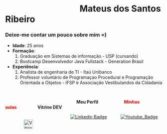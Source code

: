 # &nbsp;&nbsp;&nbsp;&nbsp;&nbsp;&nbsp;&nbsp;&nbsp;&nbsp;&nbsp;&nbsp;&nbsp;&nbsp;&nbsp;&nbsp;&nbsp;&nbsp;&nbsp;&nbsp;&nbsp;&nbsp;&nbsp;&nbsp;&nbsp;&nbsp;&nbsp;&nbsp;&nbsp;&nbsp;&nbsp;&nbsp;&nbsp;&nbsp;&nbsp;&nbsp;&nbsp;Mateus dos Santos Ribeiro

### Deixe-me contar um pouco sobre mim =)
* **Idade**: 25 anos
* **Formação**: 
    1. Graduação em Sistemas de informação - USP (cursando)
    2. Bootcamp Desenvolvedor Java Fullstack - Generation Brasil
* **Experiência**: 
    1. Analista de engenharia de TI - Itaú Unibanco
    2. Professor voluntário de Programaçao Procedural e Programação Orientada a Objetos - IFSP e Associação Vestibulandos da Cidadania
 
<br>


&nbsp;&nbsp;&nbsp;&nbsp;&nbsp;&nbsp;&nbsp;&nbsp;&nbsp;&nbsp;&nbsp;&nbsp;&nbsp;&nbsp;&nbsp;&nbsp;&nbsp;&nbsp;&nbsp;&nbsp;&nbsp;&nbsp;&nbsp;&nbsp;&nbsp;&nbsp;&nbsp;&nbsp;&nbsp;&nbsp;&nbsp;&nbsp;&nbsp;&nbsp;&nbsp;&nbsp;&nbsp;&nbsp;&nbsp;&nbsp;&nbsp;&nbsp;&nbsp;&nbsp;&nbsp;&nbsp;&nbsp;&nbsp;&nbsp;&nbsp;&nbsp;&nbsp;&nbsp;&nbsp;&nbsp;&nbsp;&nbsp;&nbsp;**Meu Perfil**&nbsp;&nbsp;&nbsp;&nbsp;&nbsp;&nbsp;&nbsp;&nbsp;&nbsp;&nbsp;&nbsp;&nbsp;&nbsp;&nbsp;&nbsp;&nbsp;&nbsp;&nbsp;&nbsp;&nbsp; <span style="color:red">**Minhas aulas**</span>&nbsp;&nbsp;&nbsp;&nbsp;&nbsp;&nbsp;&nbsp;&nbsp;&nbsp;&nbsp;&nbsp;&nbsp;&nbsp;&nbsp;&nbsp;&nbsp;&nbsp;**Vitrine DEV**

&nbsp;&nbsp;&nbsp;&nbsp;&nbsp;&nbsp;&nbsp;&nbsp;&nbsp;&nbsp;&nbsp;&nbsp;&nbsp;&nbsp;&nbsp;&nbsp;&nbsp;&nbsp;&nbsp;&nbsp;&nbsp;&nbsp;&nbsp;&nbsp;&nbsp;&nbsp;&nbsp;&nbsp;&nbsp;&nbsp;&nbsp;&nbsp;&nbsp;&nbsp;&nbsp;&nbsp;&nbsp;&nbsp;&nbsp;&nbsp;&nbsp;&nbsp;&nbsp;&nbsp;&nbsp;&nbsp;&nbsp;&nbsp;&nbsp;&nbsp;&nbsp;&nbsp;&nbsp;[![Linkedin Badge](https://img.shields.io/badge/linkedin-%230077B5.svg?&style=for-the-badge&logo=linkedin&logoColor=white&link=https://www.linkedin.com/in/mateus-ribeiro-b104a9120/)](https://www.linkedin.com/in/mateus-ribeiro-b104a9120/)  &nbsp;&nbsp;&nbsp;&nbsp;&nbsp;&nbsp;&nbsp;&nbsp;&nbsp;&nbsp;[![Youtube_Badge](https://img.shields.io/badge/YouTube-red?style=for-the-badge&logo=youtube&logoColor=white&link=https://www.youtube.com/@programandoseufuturo/streams)](https://www.youtube.com/@programandoseufuturo/streams)&nbsp;&nbsp;&nbsp;&nbsp;&nbsp;&nbsp;&nbsp;&nbsp;&nbsp;&nbsp;&nbsp;&nbsp;&nbsp;&nbsp; <img onclick="window.location.href='https://cursos.alura.com.br/vitrinedev/mateusdossantosribeiro100'" class="vitrine-header-logo" src="https://cursos.alura.com.br/assets/images/vitrine/logo-vitrinedev.svg" height="30" alt="Vitrine.Dev">



<br>




